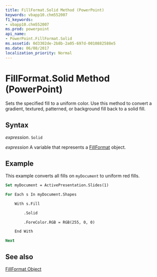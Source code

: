 ```yaml
---
title: FillFormat.Solid Method (PowerPoint)
keywords: vbapp10.chm552007
f1_keywords:
- vbapp10.chm552007
ms.prod: powerpoint
api_name:
- PowerPoint.FillFormat.Solid
ms.assetid: 0d3302de-2b8b-2a05-697d-0010882588e5
ms.date: 06/08/2017
localization_priority: Normal
---
```



# FillFormat.Solid Method (PowerPoint)

Sets the specified fill to a uniform color. Use this method to convert a gradient, textured, patterned, or background fill back to a solid fill.


## Syntax

 _expression_. `Solid`

 _expression_ A variable that represents a [FillFormat](./PowerPoint.FillFormat.md) object.


## Example

This example converts all fills on  `myDocument` to uniform red fills.


```vb
Set myDocument = ActivePresentation.Slides(1)

For Each s In myDocument.Shapes

    With s.Fill

        .Solid

        .ForeColor.RGB = RGB(255, 0, 0)

    End With

Next
```


## See also


[FillFormat Object](PowerPoint.FillFormat.md)

